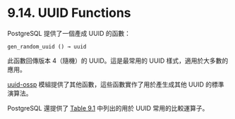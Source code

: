 # 9.14. UUID Functions

PostgreSQL 提供了一個產成 UUID 的函數：

```text
gen_random_uuid () → uuid
```

此函數回傳版本 4（隨機）的 UUID。這是最常用的 UUID 樣式，適用於大多數的應用。

[uuid-ossp](../../appendixes/additional-supplied-modules/uuid-ossp.md) 模組提供了其他函數，這些函數實作了用於產生成其他 UUID 的標準演算法。

PostgreSQL 還提供了 [Table 9.1](comparison-functions-and-operators.md#table-9-1-comparison-operators) 中列出的用於 UUID 常用的比較運算子。

